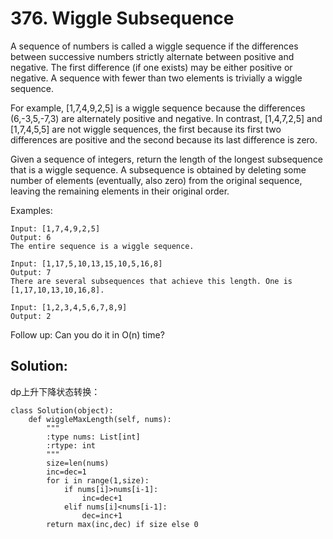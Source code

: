 # 376. Wiggle Subsequence

A sequence of numbers is called a wiggle sequence if the differences between successive numbers strictly alternate between positive and negative. The first difference (if one exists) may be either positive or negative. A sequence with fewer than two elements is trivially a wiggle sequence.

For example, [1,7,4,9,2,5] is a wiggle sequence because the differences (6,-3,5,-7,3) are alternately positive and negative. In contrast, [1,4,7,2,5] and [1,7,4,5,5] are not wiggle sequences, the first because its first two differences are positive and the second because its last difference is zero.

Given a sequence of integers, return the length of the longest subsequence that is a wiggle sequence. A subsequence is obtained by deleting some number of elements (eventually, also zero) from the original sequence, leaving the remaining elements in their original order.

Examples:

    Input: [1,7,4,9,2,5]
    Output: 6
    The entire sequence is a wiggle sequence.
    
    Input: [1,17,5,10,13,15,10,5,16,8]
    Output: 7
    There are several subsequences that achieve this length. One is [1,17,10,13,10,16,8].
    
    Input: [1,2,3,4,5,6,7,8,9]
    Output: 2

Follow up:
Can you do it in O(n) time?

## Solution:
dp上升下降状态转换：

    class Solution(object):
        def wiggleMaxLength(self, nums):
            """
            :type nums: List[int]
            :rtype: int
            """
            size=len(nums)
            inc=dec=1
            for i in range(1,size):
                if nums[i]>nums[i-1]:
                    inc=dec+1
                elif nums[i]<nums[i-1]:
                    dec=inc+1
            return max(inc,dec) if size else 0